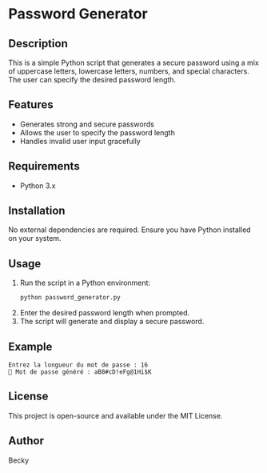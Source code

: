 # Password Generator

## Description
This is a simple Python script that generates a secure password using a mix of uppercase letters, lowercase letters, numbers, and special characters. The user can specify the desired password length.

## Features
- Generates strong and secure passwords
- Allows the user to specify the password length
- Handles invalid user input gracefully

## Requirements
- Python 3.x

## Installation
No external dependencies are required. Ensure you have Python installed on your system.

## Usage
1. Run the script in a Python environment:
   ```bash
   python password_generator.py
   ```
2. Enter the desired password length when prompted.
3. The script will generate and display a secure password.

## Example
```
Entrez la longueur du mot de passe : 16
🔑 Mot de passe généré : aB8#cD!eFg@1Hi$K
```

## License
This project is open-source and available under the MIT License.

## Author
Becky

